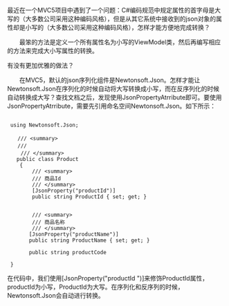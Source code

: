 最近在一个MVC5项目中遇到了一个问题：C#编码规范中规定属性的首字母是大写的（大多数公司采用这种编码风格），但是从其它系统中接收到的json对象的属性却是小写的（大多数公司采用这种编码风格），怎样才能方便地完成转换？

　　最笨的方法是定义一个所有属性名为小写的ViewModel类，然后再编写相应的方法来完成大小写属性的转换。

   有没有更加优雅的做法？

　　在MVC5，默认的json序列化组件是Newtonsoft.Json。怎样才能让Newtonsoft.Json在序列化的时候自动将大写转换成小写，而在反序列化的时候自动转换成大写？查找文档之后，发现使用JsonPropertyAtrribute即可。要使用JsonPropertyAtrribute，需要先引用命名空间Newtonsoft.Json。如下所示：
```

 using Newtonsoft.Json;

　　/// <summary>
　　///    
 　　/// </summary>
   public class Product
    {
        /// <summary>
        /// 商品Id
        /// </summary>
        [JsonProperty("productId")]
        public string ProductId { set; get; }


        /// <summary>
        /// 商品名称
        /// </summary>
       [JsonProperty("productName")]
       public string ProductName { set; get; }
       
       public string productCode

 }

```

在代码中，我们使用[JsonProperty("productId ")]来修饰ProductId属性，productId为小写，ProductId为大写。在序列化和反序列的时候，Newtonsoft.Json会自动进行转换。


　